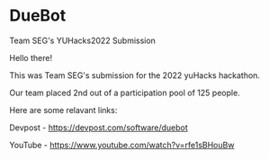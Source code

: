 # DueBot
Team SEG's YUHacks2022 Submission

Hello there!

This was Team SEG's submission for the 2022 yuHacks hackathon.

Our team placed 2nd out of a participation pool of 125 people. 

Here are some relavant links:

Devpost - https://devpost.com/software/duebot

YouTube - https://www.youtube.com/watch?v=rfe1sBHouBw
